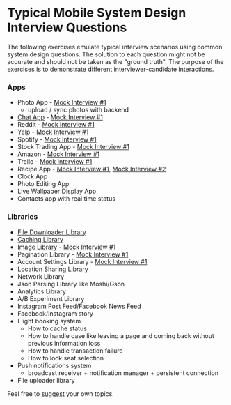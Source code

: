 # Typical Mobile System Design Interview Questions
The following exercises emulate typical interview scenarios using common system design questions. The solution to each question might not be accurate and should not be taken as the "ground truth". The purpose of the exercises is to demonstrate different interviewer-candidate interactions.
### Apps
- Photo App - [Mock Interview #1](https://www.youtube.com/watch?v=wGQSeiBGkrI)
  - upload / sync photos with backend
- [Chat App](/exercises/chat-app.md) - [Mock Interview #1](https://www.youtube.com/watch?v=PYsXmMt5Kdw)
- Reddit - [Mock Interview #1](https://www.youtube.com/watch?v=3GROd_h4SDc)
- Yelp - [Mock Interview #1](https://www.youtube.com/watch?v=qHEe3vGUBEM)
- Spotify - [Mock Interview #1](https://www.youtube.com/watch?v=XTFRUtQwwUw)
- Stock Trading App - [Mock Interview #1](https://www.youtube.com/watch?v=qLdy-65LsGk)
- Amazon - [Mock Interview #1](https://www.youtube.com/watch?v=Ga8VGsBU8vA)
- Trello - [Mock Interview #1](https://www.youtube.com/watch?v=BB5fcvdHbuQ)
- Recipe App - [Mock Interview #1](https://www.youtube.com/watch?v=OQqv7CodFj4), [Mock Interview #2](https://www.youtube.com/watch?v=r1hxj6JOBkU)
- Clock App
- Photo Editing App
- Live Wallpaper Display App
- Contacts app with real time status

### Libraries
- [File Downloader Library](/exercises/file-downloader-library.md)
- [Caching Library](/exercises/caching-library.md)
- [Image Library](/exercises/image-library.md) - [Mock Interview #1](https://www.youtube.com/watch?v=YVzhUN90rpM)
- Pagination Library - [Mock Interview #1](https://www.youtube.com/watch?v=a-bse-ETgVo)
- Account Settings Library - [Mock Interview #1](https://www.youtube.com/watch?v=Jk4OjzoEI4U)
- Location Sharing Library
- Network Library
- Json Parsing Library like Moshi/Gson
- Analytics Library
- A/B Experiment Library
- Instagram Post Feed/Facebook News Feed
- Facebook/Instagram story
- Flight booking system
  - How to cache status
  - How to handle case like leaving a page and coming back without previous information loss
  - How to handle transaction failure
  - How to lock seat selection
- Push notifications system
  - broadcast receiver + notification manager + persistent connection
- File uploader library
 

Feel free to [suggest](https://github.com/weeeBox/mobile-system-design/issues/new) your own topics.

